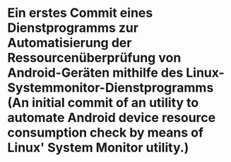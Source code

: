# Ein erstes Commit eines Dienstprogramms zur Automatisierung der Ressourcenüberprüfung von Android-Geräten mithilfe des Linux-Systemmonitor-Dienstprogramms (An initial commit of an utility to automate Android device resource consumption check by means of Linux' System Monitor utility.)
